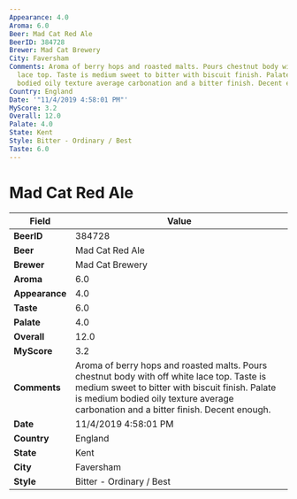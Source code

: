 ```yaml
---
Appearance: 4.0
Aroma: 6.0
Beer: Mad Cat Red Ale
BeerID: 384728
Brewer: Mad Cat Brewery
City: Faversham
Comments: Aroma of berry hops and roasted malts. Pours chestnut body with off white
  lace top. Taste is medium sweet to bitter with biscuit finish. Palate is medium
  bodied oily texture average carbonation and a bitter finish. Decent enough.
Country: England
Date: '"11/4/2019 4:58:01 PM"'
MyScore: 3.2
Overall: 12.0
Palate: 4.0
State: Kent
Style: Bitter - Ordinary / Best
Taste: 6.0
---
```


# Mad Cat Red Ale

| Field         | Value |
|---------------|-------|
| **BeerID** | 384728 |
| **Beer** | Mad Cat Red Ale |
| **Brewer** | Mad Cat Brewery |
| **Aroma** | 6.0 |
| **Appearance** | 4.0 |
| **Taste** | 6.0 |
| **Palate** | 4.0 |
| **Overall** | 12.0 |
| **MyScore** | 3.2 |
| **Comments** | Aroma of berry hops and roasted malts. Pours chestnut body with off white lace top. Taste is medium sweet to bitter with biscuit finish. Palate is medium bodied oily texture average carbonation and a bitter finish. Decent enough. |
| **Date** | 11/4/2019 4:58:01 PM |
| **Country** | England |
| **State** | Kent |
| **City** | Faversham |
| **Style** | Bitter - Ordinary / Best |
